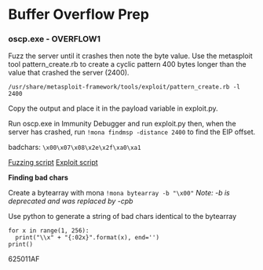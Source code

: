 # Buffer Overflow Prep

### oscp.exe - OVERFLOW1

Fuzz the server until it crashes then note the byte value. Use the metasploit tool 
pattern_create.rb to create a cyclic pattern 400 bytes longer than the value that crashed 
the server (2400).

`/usr/share/metasploit-framework/tools/exploit/pattern_create.rb -l 2400`

Copy the output and place it in the payload variable in exploit.py.

Run oscp.exe in Immunity Debugger and run exploit.py then, when the server has crashed, run 
`!mona findmsp -distance 2400` to find the EIP offset.

badchars: `\x00\x07\x08\x2e\x2f\xa0\xa1`

[Fuzzing script](./fuzzing.py)
[Exploit script](./exploit.py)

**Finding bad chars**

Create a bytearray with mona `!mona bytearray -b "\x00"` 
*Note: -b is deprecated and was replaced by -cpb*

Use python to generate a string of bad chars identical to the bytearray

```
for x in range(1, 256):
  print("\\x" + "{:02x}".format(x), end='')
print()
```

625011AF
